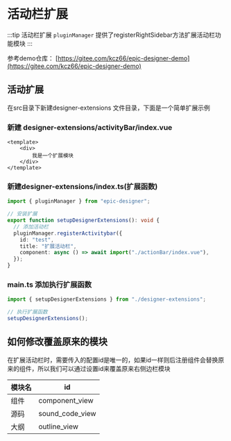 # 活动栏扩展

:::tip 活动栏扩展
`pluginManager` 提供了registerRightSidebar方法扩展活动栏功能模块
:::

参考demo仓库： [https://gitee.com/kcz66/epic-designer-demo](https://gitee.com/kcz66/epic-designer-demo)

## 活动扩展

在src目录下新建designer-extensions 文件目录，下面是一个简单扩展示例

### 新建 designer-extensions/activityBar/index.vue

```vue
<template>
    <div>
        我是一个扩展模块
    </div>
</template>
```

### 新建designer-extensions/index.ts(扩展函数)
```ts
import { pluginManager } from "epic-designer";

// 安装扩展
export function setupDesignerExtensions(): void {
  // 添加活动栏
  pluginManager.registerActivitybar({
    id: "test",
    title: "扩展活动栏",
    component: async () => await import("./actionBar/index.vue"),
  });
}
```
### main.ts 添加执行扩展函数

```ts
import { setupDesignerExtensions } from "./designer-extensions";

// 执行扩展函数
setupDesignerExtensions();
```

## 如何修改覆盖原来的模块

在扩展活动栏时，需要传入的配置id是唯一的，如果id一样则后注册组件会替换原来的组件，所以我们可以通过设置id来覆盖原来右侧边栏模块

| 模块名 | id              |
| ------ | --------------- |
| 组件   | component_view  |
| 源码   | sound_code_view |
| 大纲   | outline_view    |

